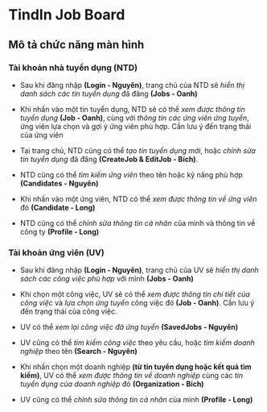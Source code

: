 # TindIn Job Board

## Mô tả chức năng màn hình

### Tài khoản nhà tuyển dụng (NTD)

- Sau khi đăng nhập **(Login - Nguyên)**, trang chủ của NTD sẽ *hiển thị danh sách các tin tuyển dụng* đã đăng **(Jobs - Oanh)**

- Khi nhấn vào một tin tuyển dụng, NTD sẽ có thể *xem được thông tin tuyển dụng* **(Job - Oanh)**, cùng với *thông tin các ứng viên ứng tuyển*, ứng viên lựa chọn và gợi ý ứng viên phù hợp. Cần lưu ý đến trạng thái của ứng viên

- Tại trang chủ, NTD cũng có thể *tạo tin tuyển dụng mới*, hoặc *chỉnh sửa tin tuyển dụng* đã đăng **(CreateJob & EditJob - Bích)**.

- NTD cũng có thể *tìm kiếm ứng viên* theo tên hoặc kỹ năng phù hợp **(Candidates - Nguyên)**

- Khi nhấn vào một ứng viên, NTD có thể *xem được thông tin về ứng viên* đó **(Candidate - Long)**

- NTD cũng có thể *chỉnh sửa thông tin cá nhân* của mình và thông tin về công ty **(Profile - Long)**

### Tài khoản ứng viên **(UV)**

- Sau khi đăng nhập **(Login - Nguyên)**, trang chủ của UV sẽ *hiển thị danh sách các công việc phù hợp* với mình **(Jobs - Oanh)**

- Khi chọn một công việc, UV sẽ có thể *xem được thông tin chi tiết của công việc* và *lựa chọn ứng tuyển* công việc đó **(Job - Oanh)**. Cần lưu ý đến trạng thái của công việc.

- UV có thể *xem lại công việc đã ứng tuyển* **(SavedJobs - Nguyên)**

- UV cũng có thể *tìm kiếm công việc* theo yêu cầu, hoặc *tìm kiếm doanh nghiệp* theo tên **(Search - Nguyên)**

- Khi nhấn chọn một doanh nghiệp **(từ tin tuyển dụng hoặc kết quả tìm kiếm)**, UV có thể *xem được thông tin về doanh nghiệp* cùng các *tin tuyển dụng của doanh nghiệp* đó **(Organization - Bích)**

- UV cũng có thể *chỉnh sửa thông tin cá nhân* của mình **(Profile - Long)**
